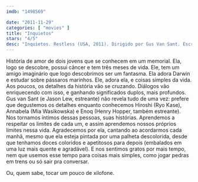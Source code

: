 ```yaml
---
imdb: "1498569"

date: "2011-11-29"
categories: [ "movies" ]
title: "Inquietos"
stars: "4/5"
desc: "Inquietos. Restless (USA, 2011). Dirigido por Gus Van Sant. Escrito por Jason Lew. Com Henry Hopper, Mia Wasikowska, Ryô Kase, Schuyler Fisk, Lusia Strus, Jane Adams, Paul Parson, Thomas Lauderdale, Christopher D. Harder."
---
```

História de amor de dois jovens que se conhecem em um memorial. Ela, logo se descobre, possui câncer e tem três meses de vida. Ele, tem um amigo imaginário que logo descobrimos ser um fantasma. Ela adora Darwin e estudar sobre pássaros marinhos. Ele, adora ela, e coisas simples da vida. Aos poucos, os detalhes da história vão se cruzando. Diálogos vão enriquecendo com isso, e ganhando significados duplos, mais profundos. Gus van Sant (e Jason Lew, estreante) não revela tudo de uma vez: prefere que degustemos os detalhes enquanto conhecemos Hiroshi (Ryo Kase), Annabela (Mia Wasikowska) e Enoq (Henry Hopper, também estreante). Nos tornamos íntimos dessas pessoas, suas histórias. Aprendemos a respeitar os limites de cada um, e assim aprendemos nossos próprios limites nessa vida. Agradecemos por ela, cantando ao acordarmos cada manhã, mesmo que ela esteja pintada por uma palheta descolorida, desde que tenhamos doces coloridos e apetitosos para depois (embalados em uma luz mais quente e agradável). E nos sentimos gratos por mais tempo, nem que usemos esse tempo para coisas mais simples, como jogar pedras em trens ou só sair pra conversar.

Ou, quem sabe, tocar um pouco de xilofone.

